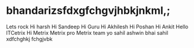 # bhandarizsfdxgfchgvjhbkjnkml,;
Lets rock
Hi harsh
Hi Sandeep
Hi Guru
Hi Akhilesh
Hi Poshan
Hi Ankit
Hello ITCetrix
Hi Metrix
Metrix pro
Metrix team
yo
sahil
ashwin bhai
sahil
xdfchghkj
fchgjvbk
